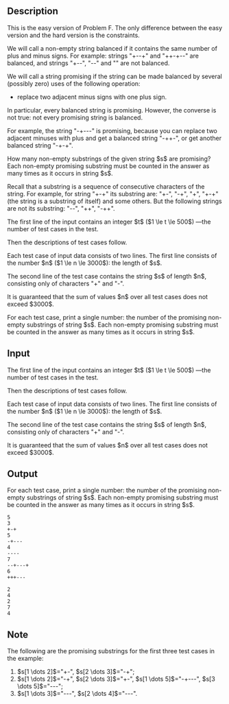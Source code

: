## Description

<div><p><span class="tex-font-style-bf">This is the easy version of Problem F. The only difference between the easy version and the hard version is the constraints.</span></p><p>We will call a non-empty string <span class="tex-font-style-bf">balanced</span> if it contains the same number of plus and minus signs. For example: strings "<span class="tex-font-style-tt">+-</span><span class="tex-font-style-tt">-+</span>" and "<span class="tex-font-style-tt">++-+-</span><span class="tex-font-style-tt">-</span>" are balanced, and strings "<span class="tex-font-style-tt">+-</span><span class="tex-font-style-tt">-</span>", "<span class="tex-font-style-tt">-</span><span class="tex-font-style-tt">-</span>" and "" are not balanced.</p><p>We will call a string <span class="tex-font-style-bf">promising</span> if the string can be made balanced by several (possibly zero) uses of the following operation:</p><ul> <li> replace two <span class="tex-font-style-bf">adjacent</span> minus signs with one plus sign. </li></ul><p>In particular, every balanced string is promising. However, the converse is not true: not every promising string is balanced.</p><p>For example, the string "<span class="tex-font-style-tt">-+-</span><span class="tex-font-style-tt">-</span><span class="tex-font-style-tt">-</span>" is promising, because you can replace two adjacent minuses with plus and get a balanced string "<span class="tex-font-style-tt">-++-</span>", or get another balanced string "<span class="tex-font-style-tt">-+-+</span>".</p><p>How many non-empty substrings of the given string $s$ are promising? Each non-empty promising substring must be counted in the answer as many times as it occurs in string $s$.</p><p>Recall that a substring is a sequence of consecutive characters of the string. For example, for string "<span class="tex-font-style-tt">+-+</span>" its substring are: "<span class="tex-font-style-tt">+-</span>", "<span class="tex-font-style-tt">-+</span>", "<span class="tex-font-style-tt">+</span>", "<span class="tex-font-style-tt">+-+</span>" (the string is a substring of itself) and some others. But the following strings are not its substring: "<span class="tex-font-style-tt">-</span><span class="tex-font-style-tt">-</span>", "<span class="tex-font-style-tt">+</span><span class="tex-font-style-tt">+</span>", "<span class="tex-font-style-tt">-</span><span class="tex-font-style-tt">++</span>".</p></div><div class="input-specification"><p>The first line of the input contains an integer $t$ ($1 \le t \le 500$)&nbsp;—the number of test cases in the test.</p><p>Then the descriptions of test cases follow.</p><p>Each test case of input data consists of two lines. The first line consists of the number $n$ ($1 \le n \le 3000$): the length of $s$.</p><p>The second line of the test case contains the string $s$ of length $n$, consisting only of characters "<span class="tex-font-style-tt">+</span>" and "<span class="tex-font-style-tt">-</span>".</p><p>It is guaranteed that the sum of values $n$ over all test cases does not exceed $3000$.</p></div><div class="output-specification"><p>For each test case, print a single number: the number of the promising non-empty substrings of string $s$. Each non-empty promising substring must be counted in the answer as many times as it occurs in string $s$.</p></div>

## Input

<p>The first line of the input contains an integer $t$ ($1 \le t \le 500$)&nbsp;—the number of test cases in the test.</p><p>Then the descriptions of test cases follow.</p><p>Each test case of input data consists of two lines. The first line consists of the number $n$ ($1 \le n \le 3000$): the length of $s$.</p><p>The second line of the test case contains the string $s$ of length $n$, consisting only of characters "<span class="tex-font-style-tt">+</span>" and "<span class="tex-font-style-tt">-</span>".</p><p>It is guaranteed that the sum of values $n$ over all test cases does not exceed $3000$.</p>

## Output

<p>For each test case, print a single number: the number of the promising non-empty substrings of string $s$. Each non-empty promising substring must be counted in the answer as many times as it occurs in string $s$.</p>





```input1
5
3
+-+
5
-+---
4
----
7
--+---+
6
+++---
```




```output1
2
4
2
7
4
```



## Note

<p>The following are the promising substrings for the first three test cases in the example:</p><ol> <li> $s[1 \dots 2]$="<span class="tex-font-style-tt">+</span><span class="tex-font-style-tt">-</span>", $s[2 \dots 3]$="<span class="tex-font-style-tt">-</span><span class="tex-font-style-tt">+</span>"; </li><li> $s[1 \dots 2]$="<span class="tex-font-style-tt">-</span><span class="tex-font-style-tt">+</span>", $s[2 \dots 3]$="<span class="tex-font-style-tt">+</span><span class="tex-font-style-tt">-</span>", $s[1 \dots 5]$="<span class="tex-font-style-tt">-</span><span class="tex-font-style-tt">+</span><span class="tex-font-style-tt">-</span><span class="tex-font-style-tt">-</span><span class="tex-font-style-tt">-</span>", $s[3 \dots 5]$="<span class="tex-font-style-tt">-</span><span class="tex-font-style-tt">-</span><span class="tex-font-style-tt">-</span>"; </li><li> $s[1 \dots 3]$="<span class="tex-font-style-tt">-</span><span class="tex-font-style-tt">-</span><span class="tex-font-style-tt">-</span>", $s[2 \dots 4]$="<span class="tex-font-style-tt">-</span><span class="tex-font-style-tt">-</span><span class="tex-font-style-tt">-</span>". </li></ol>
